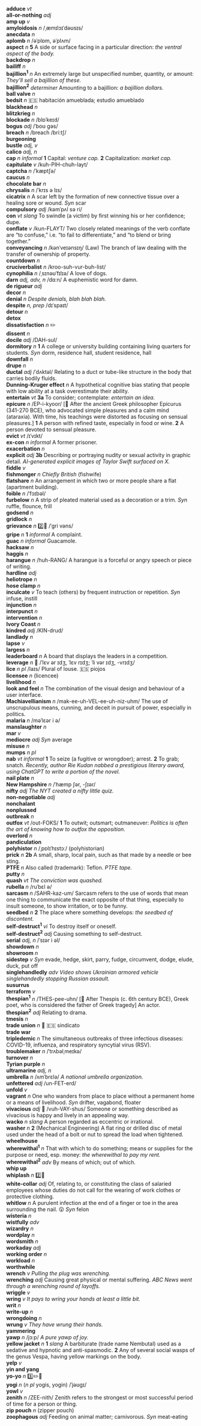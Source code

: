 __adduce__ _vt_  
__all-or-nothing__ _adj_  
__amp up__ _v_  
__amyloidosis__ _n_ /ˌæmɪlɔɪˈdəʊsɪs/  
__anecdata__ _n_  
__aplomb__ _n_ /əˈplɒm, əˈplʌm/  
__aspect__ _n_ __5__ A side or surface facing in a particular direction: _the ventral aspect of the body._  
__backdrop__ _n_  
__bailiff__ _n_  
__bajillion<sup>1</sup>__ _n_ An extremely large but unspecified number, quantity, or amount: _They’ll sell a bajillion of these._  
__bajillion<sup>2</sup>__ _determiner_ Amounting to a bajillion: _a bajillion dollars._  
__ball valve__ _n_  
__bedsit__ _n_ :es: habitación amueblada; estudio amueblado  
__blackhead__ _n_  
__blitzkrieg__ _n_  
__blockade__ _n_ /blɒˈkeɪd/  
__bogus__ _adj_ /ˈboʊ gəs/  
__breach__ _n_ /breach /briːtʃ/  
__burgeoning__  
__bustle__ _adj, v_  
__calico__ _adj, n_  
__cap__ _n informal_ __1__ Capital: _venture cap._ __2__ Capitalization: _market cap._  
__capitulate__ _v_ /kuh-PIH-chuh-layt/  
__captcha__ _n_ /ˈkæptʃə/  
__caucus__ _n_  
__chocolate bar__ _n_  
__chrysalis__ _n_ /ˈkrɪs ə lɪs/  
__cicatrix__ _n_ A scar left by the formation of new connective tissue over a healing sore or wound. _Syn_ scar  
__compulsory__ _adj_ /kəmˈpʌl sə ri/  
__con__ _vt_ _slang_ To swindle (a victim) by first winning his or her confidence; dupe.  
__conflate__ _v_ /kun-FLAYT/ Two closely related meanings of the verb conflate are “to confuse,” i.e. “to fail to differentiate,” and “to blend or bring together.”  
__conveyancing__ _n_ /kənˈveɪənsɪŋ/ (Law) The branch of law dealing with the transfer of ownership of property.  
__countdown__ _n_  
__cruciverbalist__ _n_ /kroo-suh-vur-buh-list/  
__cynophilia__ _n_ /ˌsɪnəʊˈfɪlɪə/ A love of dogs.  
__darn__ _adj, adv, n_ /dɑːn/ A euphemistic word for damn.  
__de rigueur__ _adj_  
__decor__ _n_  
__denial__ _n_ _Despite denials, blah blah blah._  
__despite__ _n, prep_ /dɪˈspaɪt/  
__detour__ _n_  
__detox__  
__dissatisfaction__ _n_ :pencil2:  
__dissent__ _n_  
__docile__ _adj_ /DAH-sul/  
__dormitory__ _n_ __1__ A college or university building containing living quarters for students. _Syn_ dorm, residence hall, student residence, hall  
__downfall__ _n_  
__drupe__ _n_  
__ductal__ _adj_ /ˈdʌktəl/ Relating to a duct or tube-like structure in the body that carries bodily fluids.  
__Dunning-Kruger effect__ _n_ A hypothetical cognitive bias stating that people with low ability at a task overestimate their ability.  
__entertain__ _vt_ __3a__ To consider; contemplate: _entertain an idea._  
__epicure__ _n_ /EP-i-kyoor/ [:scroll: After the ancient Greek philosopher Epicurus (341-270 BCE), who advocated simple pleasures and a calm mind (ataraxia). With time, his teachings were distorted as focusing on sensual pleasures.] __1__ A person with refined taste, especially in food or wine. __2__ A person devoted to sensual pleasure.  
__evict__ _vt_ /ɪˈvɪkt/  
__ex-con__ _n informal_ A former prisoner.  
__exacerbation__ _n_  
__explicit__ _adj_ __3b__ Describing or portraying nudity or sexual activity in graphic detail. _AI-generated explicit images of Taylor Swift surfaced on X._  
__fiddle__ _v_  
__fishmonger__ _n_ _Chiefly British_ (fishwife)  
__flatshare__ _n_ An arrangement in which two or more people share a flat (apartment building).  
__foible__ _n_ /ˈfɔɪbəl/  
__furbelow__ _n_ A strip of pleated material used as a decoration or a trim. _Syn_ ruffle, flounce, frill  
__godsend__ _n_  
__gridlock__ _n_  
__grievance__ _n_ :two::hammer: /ˈgri vəns/  
__gripe__ _n_ __1__ _informal_ A complaint.  
__guac__ _n informal_ Guacamole.  
__hacksaw__ _n_  
__haggis__ _n_  
__harangue__ _n_ /huh-RANG/ A harangue is a forceful or angry speech or piece of writing.  
__hardline__ _adj_  
__heliotrope__ _n_  
__hose clamp__ _n_  
__inculcate__ _v_ To teach (others) by frequent instruction or repetition. _Syn_ infuse, instill  
__injunction__ _n_  
__interpunct__ _n_  
__intervention__ _n_  
__Ivory Coast__ _n_  
__kindred__ _adj_ /KIN-drud/  
__landlady__ _n_  
__lapse__ _v_  
__largess__ _n_  
__leaderboard__ _n_ A board that displays the leaders in a competition.  
__leverage__ _n_ :mega: /ˈlɛv ər ɪdʒ, ˈlɛv rɪdʒ; ˈli vər ɪdʒ, -vrɪdʒ/  
__lice__ _n pl_ /laɪs/ Plural of louse. :es: piojos  
__licensee__ _n_ (licencee)  
__livelihood__ _n_  
__look and feel__ _n_ The combination of the visual design and behaviour of a user interface.  
__Machiavellianism__ _n_ /mak-ee-uh-VEL-ee-uh-niz-uhm/ The use of unscrupulous means, cunning, and deceit in pursuit of power, especially in politics.  
__malaria__ _n_ /məˈlɛər i ə/  
__manslaughter__ _n_  
__mar__ _v_  
__mediocre__ _adj_ _Syn_ average  
__misuse__ _n_  
__mumps__ _n pl_  
__nab__ _vt_ _informal_ __1__ To seize (a fugitive or wrongdoer); arrest. __2__ To grab; snatch. _Recently, author Rie Kudan nabbed a prestigious literary award, using ChatGPT to write a portion of the novel._  
__nail plate__ _n_  
__New Hampshire__ _n_ /ˈhæmp ʃər, -ʃɪər/  
__nifty__ _adj_ _The NYT created a nifty little quiz._  
__non-negotiable__ _adj_  
__nonchalant__  
__nonplussed__  
__outbreak__ _n_  
__outfox__ _vt_ /out-FOKS/ __1__ To outwit; outsmart; outmaneuver: _Politics is often the art of knowing how to outfox the opposition._  
__overlord__ _n_  
__pandiculation__  
__polyhistor__ _n_ /ˌpɒlɪˈhɪstɔː/ (polyhistorian)  
__prick__ _n_ __2b__ A small, sharp, local pain, such as that made by a needle or bee sting.  
__PTFE__ _n_ Also called (trademark): Teflon. _PTFE tape._  
__putty__ _n_  
__quash__ _vt_ _The conviction was quashed._  
__rubella__ _n_ /ruˈbɛl ə/  
__sarcasm__ _n_ /SAHR-kaz-um/ Sarcasm refers to the use of words that mean one thing to communicate the exact opposite of that thing, especially to insult someone, to show irritation, or to be funny.  
__seedbed__ _n_ __2__ The place where something develops: _the seedbed of discontent._  
__self-destruct<sup>1</sup>__ _vi_ To destroy itself or oneself.  
__self-destruct<sup>2</sup>__ _adj_ Causing something to self-destruct.  
__serial__ _adj, n_ /ˈsɪər i əl/  
__showdown__ _n_  
__showroom__ _n_  
__sidestep__ _v_ _Syn_ evade, hedge, skirt, parry, fudge, circumvent, dodge, elude, duck, put off  
__singlehandledly__ _adv_ _Video shows Ukrainian armored vehicle singlehandedly stopping Russian assault._  
__susurrus__  
__terraform__ _v_  
__thespian<sup>1</sup>__ _n_ /THES-pee-uhn/ [:scroll: After Thespis (c. 6th century BCE), Greek poet, who is considered the father of Greek tragedy] An actor.  
__thespian<sup>2</sup>__ _adj_ Relating to drama.  
__tmesis__ _n_  
__trade union__ _n_ :dart: :es: sindicato  
__trade war__  
__tripledemic__ _n_ The simultaneous outbreaks of three infectious diseases: COVID-19, influenza, and respiratory syncytial virus (RSV).  
__troublemaker__ _n_ /ˈtrʌbəlˌmeɪkə/  
__turnover__ _n_  
__Tyrian purple__ _n_  
__ultramarine__ _adj, n_  
__umbrella__ _n_ /ʌmˈbrɛlə/ _A national umbrella organization._  
__unfettered__ _adj_ /un-FET-erd/  
__unfold__ _v_  
__vagrant__ _n_ One who wanders from place to place without a permanent home or a means of livelihood. _Syn_ drifter, vagabond, floater  
__vivacious__ _adj_ :mega: /vuh-VAY-shus/ Someone or something described as vivacious is happy and lively in an appealing way.  
__wacko__ _n_ _slang_ A person regarded as eccentric or irrational.  
__washer__ _n_ __2__ (Mechanical Engineering) A flat ring or drilled disc of metal used under the head of a bolt or nut to spread the load when tightened.  
__wheelhouse__  
__wherewithal<sup>1</sup>__ _n_ That with which to do something; means or supplies for the purpose or need, esp. money: _the wherewithal to pay my rent._  
__wherewithal<sup>2</sup>__ _adv_ By means of which; out of which.  
__whip up__  
__whiplash__ _n_ :two::hammer:  
__white-collar__ _adj_ Of, relating to, or constituting the class of salaried employees whose duties do not call for the wearing of work clothes or protective clothing.  
__whitlow__ _n_ A purulent infection at the end of a finger or toe in the area surrounding the nail. :astonished: _Syn_ felon  
__wisteria__ _n_  
__wistfully__ _adv_  
__wizardry__ _n_  
__wordplay__ _n_  
__wordsmith__ _n_  
__workaday__ _adj_  
__working order__ _n_  
__workload__ _n_  
__worthwhile__  
__wrench__ _v_ _Pulling the plug was wrenching._  
__wrenching__ _adj_ Causing great physical or mental suffering. _ABC News went through a wrenching round of layoffs._  
__wriggle__ _v_  
__wring__ _v_ _It pays to wring your hands at least a little bit._  
__writ__ _n_  
__write-up__ _n_  
__wrongdoing__ _n_  
__wrung__ _v_ _They have wrung their hands._  
__yammering__  
__yawp__ _n_ /jɔːp/ _A pure yawp of joy._  
__yellow jacket__ _n_ __1__ _slang_ A barbiturate (trade name Nembutal) used as a sedative and hypnotic and anti-spasmodic. __2__ Any of several social wasps of the genus Vespa, having yellow markings on the body.  
__yelp__ _v_  
__yin and yang__  
__yo-yo__ _n_ :three::pencil2::hammer:  
__yogi__ _n_ (_n pl_ yogis, yogin) /ˈjəʊgɪ/  
__yowl__ _v_  
__zenith__ _n_ /ZEE-nith/ Zenith refers to the strongest or most successful period of time for a person or thing.  
__zip pouch__ _n_ (zipper pouch)  
__zoophagous__ _adj_ Feeding on animal matter; carnivorous. _Syn_ meat-eating  